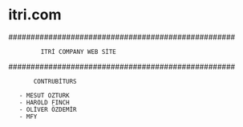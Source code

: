 # itri.com
###################################################

             ITRİ COMPANY WEB SİTE
             
###################################################

           CONTRUBİTURS
           
       - MESUT OZTURK
       - HAROLD FINCH
       - OLİVER ÖZDEMİR
       - MFY
